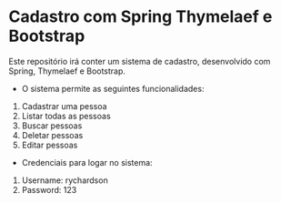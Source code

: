 # Cadastro com Spring Thymelaef e Bootstrap
Este repositório irá conter um sistema de cadastro, desenvolvido com Spring, Thymelaef e Bootstrap.

- O sistema permite as seguintes funcionalidades:
1. Cadastrar uma pessoa
2. Listar todas as pessoas
3. Buscar pessoas
4. Deletar pessoas
5. Editar pessoas


- Credenciais para logar no sistema:
1. Username: rychardson
2. Password: 123
